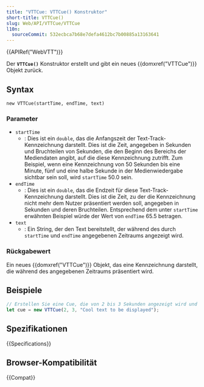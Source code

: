 ```yaml
---
title: "VTTCue: VTTCue() Konstruktor"
short-title: VTTCue()
slug: Web/API/VTTCue/VTTCue
l10n:
  sourceCommit: 532ecbca7b68e7defa4612bc7b00885a13163641
---
```


{{APIRef("WebVTT")}}

Der **`VTTCue()`** Konstruktor erstellt und gibt ein neues
{{domxref("VTTCue")}} Objekt zurück.

## Syntax

```js-nolint
new VTTCue(startTime, endTime, text)
```

### Parameter

- `startTime`
  - : Dies ist ein `double`, das die Anfangszeit der Text-Track-Kennzeichnung darstellt.
    Dies ist die Zeit, angegeben in Sekunden und Bruchteilen von Sekunden, die den Beginn
    des Bereichs der Mediendaten angibt, auf die diese Kennzeichnung zutrifft. Zum Beispiel, wenn eine Kennzeichnung von 50 Sekunden bis eine Minute, fünf und eine halbe Sekunde
    in der Medienwiedergabe sichtbar sein soll, wird `startTime` 50.0 sein.
- `endTime`
  - : Dies ist ein `double`, das die Endzeit für diese Text-Track-Kennzeichnung darstellt.
    Dies ist die Zeit, zu der die Kennzeichnung nicht mehr dem Nutzer präsentiert werden soll, angegeben in Sekunden und deren Bruchteilen. Entsprechend dem unter
    `startTime` erwähnten Beispiel würde der Wert von `endTime` 65.5 betragen.
- `text`
  - : Ein String, der den Text bereitstellt, der während des durch `startTime` und `endTime` angegebenen Zeitraums angezeigt wird.

### Rückgabewert

Ein neues {{domxref("VTTCue")}} Objekt, das eine Kennzeichnung darstellt, die während des angegebenen Zeitraums präsentiert wird.

## Beispiele

```js
// Erstellen Sie eine Cue, die von 2 bis 3 Sekunden angezeigt wird und den angegebenen Text verwendet.
let cue = new VTTCue(2, 3, "Cool text to be displayed");
```

## Spezifikationen

{{Specifications}}

## Browser-Kompatibilität

{{Compat}}
